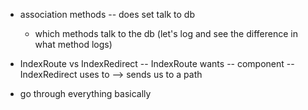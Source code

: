 - association methods -- does set talk to db
	- which methods talk to the db (let's log and see the difference in what method logs)

- IndexRoute vs IndexRedirect
	-- IndexRoute wants -- component
	-- IndexRedirect uses to --> sends us to a path


- go through everything basically